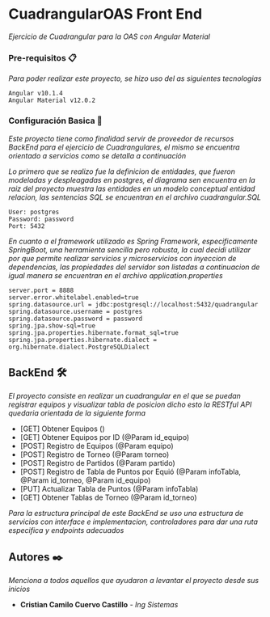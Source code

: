# CuadrangularOAS Front End
_Ejercicio de Cuadrangular para la OAS con Angular Material_

### Pre-requisitos 📋

_Para poder realizar este proyecto, se hizo uso del as siguientes tecnologias_

```
Angular v10.1.4 
Angular Material v12.0.2
```

### Configuración Basica 🔧

_Este proyecto tiene como finalidad servir de proveedor de recursos BackEnd para el ejercicio de Cuadrangulares, el mismo se encuentra orientado a servicios como se 
detalla a continuación_

_Lo primero que se realizo fue la definicion de entidades, que fueron modeladas y despleagadas en postgres, el diagrama sen encuentra en la raiz del proyecto
muestra las entidades en un modelo conceptual entidad relacion, las sentencias SQL se encuentran en el archivo cuadrangular.SQL_

```
User: postgres
Password: password
Port: 5432
```

_En cuanto a el framework utilizado es Spring Framework, especificamente SpringBoot, una herramienta sencilla pero robusta, la cual decidi utilizar
por que permite realizar servicios y microservicios con inyeccion de dependencias, las propiedades del servidor son listadas a continuacion de igual manera se encuentran en el archivo
application.properties_

```
server.port = 8888
server.error.whitelabel.enabled=true
spring.datasource.url = jdbc:postgresql://localhost:5432/quadrangular
spring.datasource.username = postgres
spring.datasource.password = password
spring.jpa.show-sql=true
spring.jpa.properties.hibernate.format_sql=true
spring.jpa.properties.hibernate.dialect = org.hibernate.dialect.PostgreSQLDialect
```

## BackEnd 🛠️

_El proyecto consiste en realizar un cuadrangular en el que se puedan registrar equipos y visualizar tabla de posicion dicho esto la RESTful API quedaria orientada de la siguiente forma_

* [GET] Obtener Equipos ()
* [GET] Obtener Equipos por ID (@Param id_equipo)
* [POST] Registro de Equipos (@Param equipo)
* [POST] Registro de Torneo (@Param torneo)
* [POST] Registro de Partidos (@Param partido)
* [POST] Registro de Tabla de Puntos por Equió (@Param infoTabla, @Param id_torneo, @Param id_equipo)
* [PUT] Actualizar Tabla de Puntos (@Param infoTabla)
* [GET] Obtener Tablas de Torneo (@Param id_torneo)

 _Para la estructura principal de este BackEnd se uso una estructura de servicios con interface e implementacion, controladores para dar una ruta especifica y endpoints adecuados_
 
## Autores ✒️

_Menciona a todos aquellos que ayudaron a levantar el proyecto desde sus inicios_

* **Cristian Camilo Cuervo Castillo** - *Ing Sistemas* 
